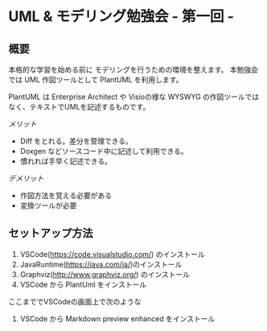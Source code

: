 # UML & モデリング勉強会 - 第一回 -

## 概要
本格的な学習を始める前に モデリングを行うための環境を整えます。
本勉強会では UML 作図ツールとして PlantUML を利用します。

PlantUML は Enterprise Architect や Visioの様な WYSWYG の作図ツールではなく、テキストでUMLを記述するものです。

*メリット*
- Diff をとれる。差分を管理できる。
- Doxgen などソースコード中に記述して利用できる。
- 慣れれば手早く記述できる。

*デメリット*
- 作図方法を覚える必要がある
- 変換ツールが必要


## セットアップ方法

1. VSCode(https://code.visualstudio.com/) のインストール  
1. JavaRuntime(https://java.com/ja/)のインストール
1. Graphviz(http://www.graphviz.org/) のインストール
1. VSCode から PlantUml をインストール

ここまででVSCodeの画面上で次のような

1. VSCode から Markdown preview enhanced をインストール
